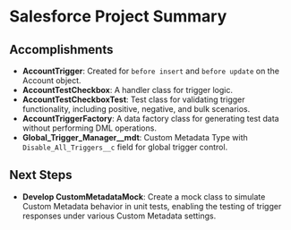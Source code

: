 # Salesforce Project Summary

## Accomplishments

- **AccountTrigger**: Created for `before insert` and `before update` on the Account object.
- **AccountTestCheckbox**: A handler class for trigger logic.
- **AccountTestCheckboxTest**: Test class for validating trigger functionality, including positive, negative, and bulk scenarios.
- **AccountTriggerFactory**: A data factory class for generating test data without performing DML operations.
- **Global_Trigger_Manager\_\_mdt**: Custom Metadata Type with `Disable_All_Triggers__c` field for global trigger control.

## Next Steps

- **Develop CustomMetadataMock**: Create a mock class to simulate Custom Metadata behavior in unit tests, enabling the testing of trigger responses under various Custom Metadata settings.
